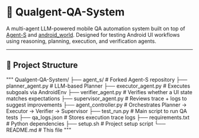# 🤖 Qualgent-QA-System

A multi-agent LLM-powered mobile QA automation system built on top of [Agent-S](https://github.com/simular-ai/Agent-S) and [android_world](https://github.com/google-research/android_world). Designed for testing Android UI workflows using reasoning, planning, execution, and verification agents.

---


## 📁 Project Structure

"""
Qualgent-QA-System/
├── agent_s/ # Forked Agent-S repository
├── planner_agent.py # LLM-based Planner
├── executor_agent.py # Executes subgoals via AndroidEnv
├── verifier_agent.py # Verifies whether a UI state matches expectations
├── supervisor_agent.py # Reviews trace + logs to suggest improvements
├── agent_controller.py # Orchestrates Planner → Executor → Verifier → Supervisor
├── test_run.py # Main script to run QA tests
├── qa_logs.json # Stores execution trace logs
├── requirements.txt # Python dependencies
├── setup.sh # Project setup script
└── README.md # This file
"""
